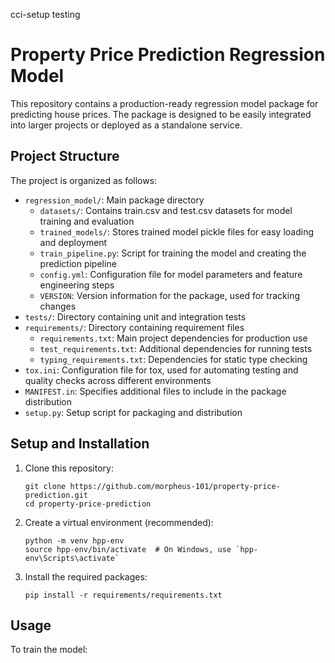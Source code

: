 cci-setup testing

# Property Price Prediction Regression Model

This repository contains a production-ready regression model package for predicting house prices. The package is designed to be easily integrated into larger projects or deployed as a standalone service.

## Project Structure

The project is organized as follows:

- `regression_model/`: Main package directory
  - `datasets/`: Contains train.csv and test.csv datasets for model training and evaluation
  - `trained_models/`: Stores trained model pickle files for easy loading and deployment
  - `train_pipeline.py`: Script for training the model and creating the prediction pipeline
  - `config.yml`: Configuration file for model parameters and feature engineering steps
  - `VERSION`: Version information for the package, used for tracking changes
- `tests/`: Directory containing unit and integration tests
- `requirements/`: Directory containing requirement files
  - `requirements.txt`: Main project dependencies for production use
  - `test_requirements.txt`: Additional dependencies for running tests
  - `typing_requirements.txt`: Dependencies for static type checking
- `tox.ini`: Configuration file for tox, used for automating testing and quality checks across different environments
- `MANIFEST.in`: Specifies additional files to include in the package distribution
- `setup.py`: Setup script for packaging and distribution

## Setup and Installation

1. Clone this repository:
   ```
   git clone https://github.com/morpheus-101/property-price-prediction.git
   cd property-price-prediction
   ```
2. Create a virtual environment (recommended):
   ```
   python -m venv hpp-env
   source hpp-env/bin/activate  # On Windows, use `hpp-env\Scripts\activate`
   ```
3. Install the required packages:
   ```
   pip install -r requirements/requirements.txt
   ```

## Usage

To train the model:
